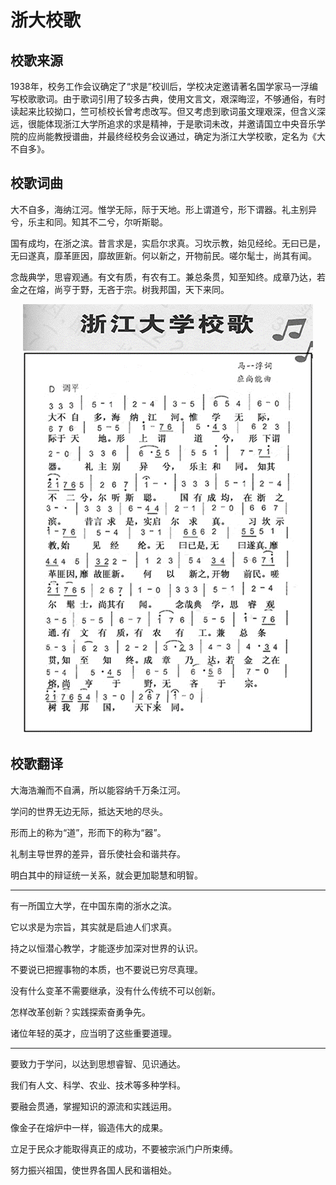 # 浙大校歌

## 校歌来源

1938年，校务工作会议确定了“求是”校训后，学校决定邀请著名国学家马一浮编写校歌歌词。由于歌词引用了较多古典，使用文言文，艰深晦涩，不够通俗，有时读起来比较拗口，竺可桢校长曾考虑改写。但又考虑到歌词虽文理艰深，但含义深远，很能体现浙江大学所追求的求是精神，于是歌词未改，并邀请国立中央音乐学院的应尚能教授谱曲，并最终经校务会议通过，确定为浙江大学校歌，定名为《大不自多》。

## 校歌词曲

大不自多，海纳江河。惟学无际，际于天地。形上谓道兮，形下谓器。礼主别异兮，乐主和同。知其不二兮，尔听斯聪。

国有成均，在浙之滨。昔言求是，实启尔求真。习坎示教，始见经纶。无曰已是，无曰遂真，靡革匪因，靡故匪新。何以新之，开物前民。嗟尔髦士，尚其有闻。

念哉典学，思睿观通。有文有质，有农有工。兼总条贯，知至知终。成章乃达，若金之在熔，尚亨于野，无吝于宗。树我邦国，天下来同。

<center><img src="../assets/song.png"></center>

## 校歌翻译

大海浩瀚而不自满，所以能容纳千万条江河。

学问的世界无边无际，抵达天地的尽头。

形而上的称为“道”，形而下的称为“器”。

礼制主导世界的差异，音乐使社会和谐共存。

明白其中的辩证统一关系，就会更加聪慧和明智。

---

有一所国立大学，在中国东南的浙水之滨。

它以求是为宗旨，其实就是启迪人们求真。

持之以恒潜心教学，才能逐步加深对世界的认识。

不要说已把握事物的本质，也不要说已穷尽真理。

没有什么变革不需要继承，没有什么传统不可以创新。

怎样改革创新？实践探索奋勇争先。

诸位年轻的英才，应当明了这些重要道理。

---

要致力于学问，以达到思想睿智、见识通达。

我们有人文、科学、农业、技术等多种学科。

要融会贯通，掌握知识的源流和实践运用。

像金子在熔炉中一样，锻造伟大的成果。

立足于民众才能取得真正的成功，不要被宗派门户所束缚。

努力振兴祖国，使世界各国人民和谐相处。
